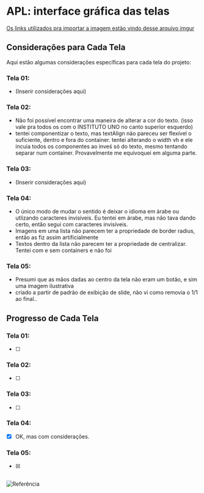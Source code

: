 # APL: interface gráfica das telas


[Os links utilizados pra importar a imagem estão vindo desse arquivo imgur](https://imgur.com/a/z74yhJk)

## Considerações para Cada Tela

Aqui estão algumas considerações específicas para cada tela do projeto:

### Tela 01:
- (Inserir considerações aqui)

### Tela 02:
- Não foi possível encontrar uma maneira de alterar a cor do texto. (isso vale pra todos os com o INSTITUTO UNO no canto superior esquerdo)
- tentei componentizar o texto, mas textAlign não pareceu ser flexível o suficiente, dentro e fora do container. tentei alterando o width vh e ele incuia todos os componentes ao inveś só do texto, mesmo tentando separar num container. Provavelmente me equivoquei em alguma parte.

### Tela 03:
- (Inserir considerações aqui)

### Tela 04:
- O único modo de mudar o sentido é deixar o idioma em árabe ou utlizando caracteres invisíveis. Eu tentei em árabe, mas não tava dando certo, então segui com caracteres invisíveis. 
- Imagens em uma lista não parecem ter a propriedade de border radius, então as fiz assim artificialmente
- Textos dentro da lista não parecem ter a propriedade de centralizar. Tentei com e sem containers e não foi

### Tela 05:
- Presumi que as mãos dadas ao centro da tela não eram um botão, e sim uma imagem ilustrativa
- criado a partir de padrão de exibição de slide, não vi como removia o 1/1 ao final..
## Progresso de Cada Tela


### Tela 01:
- [ ]

### Tela 02:
- [ ]

### Tela 03:
- [ ]

### Tela 04:
- [x] OK, mas com considerações.

### Tela 05:
- [x] 

## 
![Referência](https://imgur.com/oEh8asN.png)
